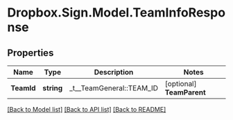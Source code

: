 # Dropbox.Sign.Model.TeamInfoResponse

## Properties

Name | Type | Description | Notes
------------ | ------------- | ------------- | -------------
**TeamId** | **string** |  _t__TeamGeneral::TEAM_ID  | [optional] **TeamParent** | [**TeamParentResponse**](TeamParentResponse.md) |    | [optional] **Name** | **string** |  _t__TeamGeneral::NAME  | [optional] **NumMembers** | **int** |  _t__TeamGeneral::NUM_MEMBERS  | [optional] **NumSubTeams** | **int** |  _t__TeamGeneral::NUM_SUB_TEAMS  | [optional] 

[[Back to Model list]](../README.md#documentation-for-models) [[Back to API list]](../README.md#documentation-for-api-endpoints) [[Back to README]](../README.md)

